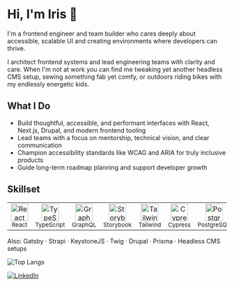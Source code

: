 # Hi, I'm Iris 👋

I'm a frontend engineer and team builder who cares deeply about accessible, scalable UI and creating environments where developers can thrive.

I architect frontend systems and lead engineering teams with clarity and care. When I'm not at work you can find me tweaking yet another headless CMS setup, sewing something fab yet comfy, or outdoors riding bikes with my endlessly energetic kids.

## What I Do

- Build thoughtful, accessible, and performant interfaces with React, Next.js, Drupal, and modern frontend tooling  
- Lead teams with a focus on mentorship, technical vision, and clear communication  
- Champion accessibility standards like WCAG and ARIA for truly inclusive products  
- Guide long-term roadmap planning and support developer growth


## Skillset

<table>
  <tr>
    <td align="center" width="90">
      <img src="https://cdn.jsdelivr.net/gh/devicons/devicon/icons/react/react-original.svg" height="40" alt="React"/><br/>
      <sub>React</sub>
    </td>
    <td align="center" width="90">
      <img src="https://cdn.jsdelivr.net/gh/devicons/devicon/icons/typescript/typescript-original.svg" height="40" alt="TypeScript"/><br/>
      <sub>TypeScript</sub>
    </td>
    <td align="center" width="90">
      <img src="https://cdn.jsdelivr.net/gh/devicons/devicon/icons/graphql/graphql-plain.svg" height="40" alt="GraphQL"/><br/>
      <sub>GraphQL</sub>
    </td>
    <td align="center" width="90">
      <img src="https://cdn.jsdelivr.net/gh/devicons/devicon/icons/storybook/storybook-original.svg" height="40" alt="Storybook"/><br/>
      <sub>Storybook</sub>
    </td>
    <td align="center" width="90">
      <img src="https://cdn.jsdelivr.net/gh/simple-icons/simple-icons/icons/tailwindcss.svg" height="40" alt="Tailwind CSS"/><br/>
      <sub>Tailwind</sub>
    </td>
    <td align="center" width="90">
      <img src="https://cdn.jsdelivr.net/gh/devicons/devicon/icons/cypressio/cypressio-original.svg" height="40" alt="Cypress"/><br/>
      <sub>Cypress</sub>
    </td>
    <td align="center" width="90">
      <img src="https://cdn.jsdelivr.net/gh/devicons/devicon/icons/postgresql/postgresql-original.svg" height="40" alt="PostgreSQL"/><br/>
      <sub>PostgreSQL</sub>
    </td>
    <td align="center" width="90">
      <img src="https://www.svgrepo.com/show/535118/accessibility.svg" height="40" alt="Accessibility"/><br/>
      <sub>Accessibility</sub>
    </td>
    <td align="center" width="90">
      <img src="https://cdn.jsdelivr.net/gh/devicons/devicon/icons/drupal/drupal-original.svg" height="40" alt="Drupal"/><br/>
      <sub>Drupal</sub>
    </td>
  </tr>
</table>





Also: Gatsby · Strapi · KeystoneJS · Twig · Drupal · Prisma · Headless CMS setups

![Top Langs](https://github-readme-stats.vercel.app/api/top-langs/?username=iris-i&layout=compact&theme=default)


[![LinkedIn](https://img.shields.io/badge/LinkedIn-irisibekwe-blue?style=flat-square&logo=linkedin)](https://www.linkedin.com/in/irisibekwe/)


